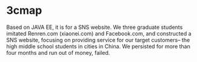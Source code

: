 # 3cmap
Based on JAVA EE, it is for a SNS website. We three graduate students imitated Renren.com (xiaonei.com) and Facebook.com, and constructed a SNS website, focusing on providing service for our target customers– the high middle school students in cities in China. We persisted for more than four months and  run out of money, failed.
